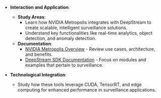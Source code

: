 - **Interaction and Application**:

  - **Study Areas**:
    - Learn how NVIDIA Metropolis integrates with DeepStream to create scalable, intelligent surveillance solutions.
    - Understand key functionalities like real-time analytics, object detection, and anomaly detection.
  - **Documentation**:
    - [NVIDIA Metropolis Overview](https://www.nvidia.com/en-us/metropolis/) - Review use cases, architecture, and benefits.
    - [DeepStream SDK Documentation](https://developer.nvidia.com/deepstream-sdk) - Focus on modules and examples that pertain to surveillance.

- **Technological Integration**:
  - Study how these tools leverage CUDA, TensorRT, and edge computing for enhanced performance in surveillance applications.
